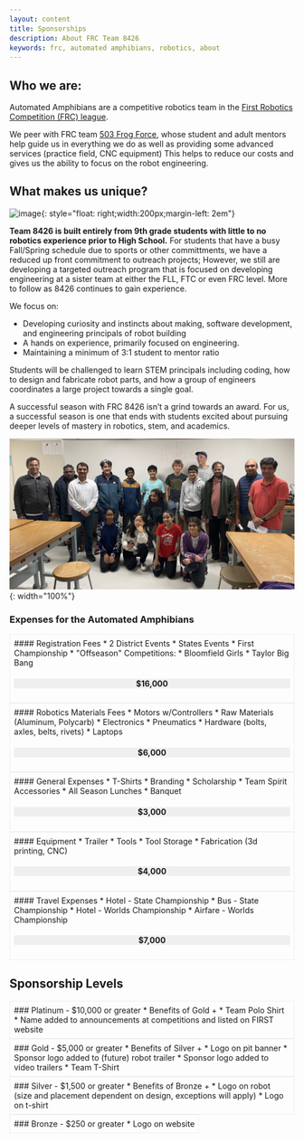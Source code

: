 ```yaml
---
layout: content
title: Sponsorships 
description: About FRC Team 8426 
keywords: frc, automated amphibians, robotics, about
---
```

## Who we are:
Automated Amphibians are a competitive robotics team in the [First Robotics Competition (FRC) league](https://www.firstinspires.org/robotics/frc).

We peer with FRC team [503 Frog Force](https://frogforce503.org/), whose student and adult mentors help guide us in everything we do as well as providing some advanced services (practice field, CNC equipment) This helps to reduce our costs and gives us the ability to focus on the robot engineering.

## What makes us unique?

![image]({{site.baseurl}}/assets/centered-logo-trimmed.jpg){: style="float: right;width:200px;margin-left: 2em"}

**Team 8426 is built entirely from 9th grade students with little to no robotics experience prior to High School.** For students that have a busy Fall/Spring schedule due to sports or other committments, we have a reduced up front commitment to outreach projects; However, we still are developing a targeted outreach program that is focused on developing engineering at a sister team at either the FLL, FTC or even FRC level. More to follow as 8426 continues to gain experience.

We focus on:
* Developing curiosity and instincts about making, software development, and engineering principals of robot building
* A hands on experience, primarily focused on engineering.
* Maintaining a minimum of 3:1 student to mentor ratio

Students will be challenged to learn STEM principals including coding, how to design and fabricate robot parts, and how a group of engineers coordinates a large project towards a single goal. 

A successful season with FRC 8426 isn’t a grind towards an award. For us, a successful season is one that ends with students excited about pursuing deeper levels of mastery in robotics, stem, and academics.

![team picture](assets/team-pic.jpg){: width="100%"}

### Expenses for the Automated Amphibians

<style>
.box {
    display: inline-block;
    border: solid 1px #eee;
    padding: 0.5em;
}
.box h4 {
    background: #efefef;
    text-align: center;
    
}
</style>
<div class="box" markdown=1>
#### Registration Fees 
* 2 District Events
* States Events
* First Championship
* &quot;Offseason&quot; Competitions:
    * Bloomfield Girls
    * Taylor Big Bang

#### $16,000
</div>
<div class="box" markdown=1>
#### Robotics Materials Fees
* Motors w/Controllers
* Raw Materials (Aluminum, Polycarb)
* Electronics
* Pneumatics
* Hardware (bolts, axles, belts, rivets)
* Laptops

#### $6,000
</div>

<div class="box" markdown=1>
#### General Expenses
* T-Shirts
* Branding
* Scholarship
* Team Spirit Accessories
* All Season Lunches
* Banquet

#### $3,000
</div>

<div class="box" markdown=1>
#### Equipment
* Trailer
* Tools
* Tool Storage
* Fabrication (3d printing, CNC)

#### $4,000
</div>


<div class="box" markdown=1>
#### Travel Expenses
* Hotel - State Championship
* Bus - State Championship
* Hotel - Worlds Championship
* Airfare - Worlds Championship

#### $7,000
</div>

## Sponsorship Levels
<div class="box" markdown=1>
### Platinum - $10,000 or greater
* Benefits of Gold + 
* Team Polo Shirt
* Name added to announcements at competitions and listed on FIRST website
</div>

<div class="box" markdown=1>
### Gold - $5,000 or greater
* Benefits of Silver + 
* Logo on pit banner
* Sponsor logo added to (future) robot trailer
* Sponsor logo added to video trailers
* Team T-Shirt
</div>

<div class="box" markdown=1>
### Silver - $1,500 or greater
* Benefits of Bronze + 
* Logo on robot (size and placement dependent on design, exceptions will apply)
* Logo on t-shirt
</div>

<div class="box" markdown=1>
### Bronze - $250 or greater 
* Logo on website
</div>
